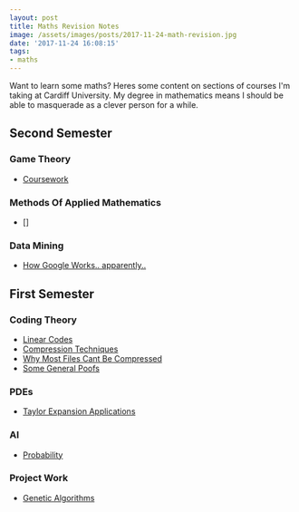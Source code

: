 ```yaml
---
layout: post
title: Maths Revision Notes
image: /assets/images/posts/2017-11-24-math-revision.jpg
date: '2017-11-24 16:08:15'
tags:
- maths
---
```


Want to learn some maths? Heres some content on sections of courses I'm taking at Cardiff University. My degree in mathematics means I should be able to masquerade as a clever person for a while.

## Second Semester
### Game Theory
- [Coursework](https://blog.tobydevlin.com/gt-coursework/)

### Methods Of Applied Mathematics
- []

### Data Mining
- [How Google Works.. apparently..]()

## First Semester
### Coding Theory
- [Linear Codes](https://blog.tobydevlin.com/coding-theory-linear-codes/)
- [Compression Techniques](https://blog.tobydevlin.com/compression-techniques/)
- [Why Most Files Cant Be Compressed](https://blog.tobydevlin.com/why-most-files-cant-be-compressed/)
- [Some General Poofs](https://blog.tobydevlin.com/coding-theory-proofs/)
### PDEs
- [Taylor Expansion Applications](https://blog.tobydevlin.com/taylor-expansions-in-pdes/)

### AI
- [Probability](https://blog.tobydevlin.com/probability-and-inferance/)

### Project Work
- [Genetic Algorithms](https://blog.tobydevlin.com/genetic-algorithms/)